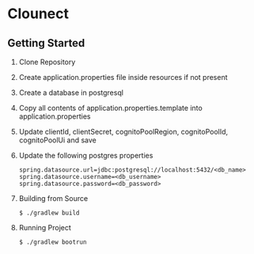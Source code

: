 # Clounect
## Getting Started
1. Clone Repository
2. Create application.properties file inside resources if not present
3. Create a database in postgresql
4. Copy all contents of application.properties.template into application.properties
5. Update clientId, clientSecret, cognitoPoolRegion, cognitoPoolId, cognitoPoolUi and save
6. Update the following postgres properties
   ```
   spring.datasource.url=jdbc:postgresql://localhost:5432/<db_name>
   spring.datasource.username=<db_username>
   spring.datasource.password=<db_password>
   ```
7. Building from Source

   ```$ ./gradlew build```

8. Running Project

   ```$ ./gradlew bootrun```



